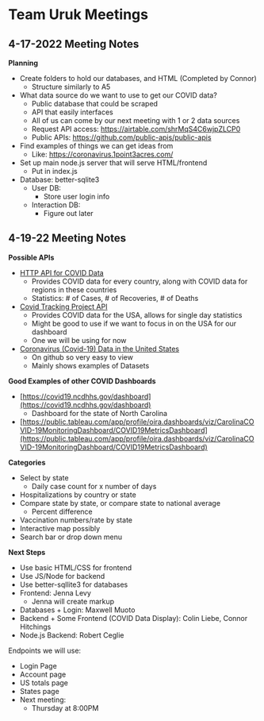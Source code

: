 # Team Uruk Meetings

## 4-17-2022 Meeting Notes
**Planning**

* Create folders to hold our databases, and HTML (Completed by Connor)
  * Structure similarly to A5
* What data source do we want to use to get our COVID data?
  * Public database that could be scraped
  * API that easily interfaces
  * All of us can come by our next meeting with 1 or 2 data sources 
  * Request API access: https://airtable.com/shrMqS4C6wjpZLCP0
  * Public APIs: https://github.com/public-apis/public-apis
* Find examples of things we can get ideas from
  * Like: https://coronavirus.1point3acres.com/
* Set up main node.js server that will serve HTML/frontend
  * Put in index.js
* Database: better-sqlite3
  * User DB:
    * Store user login info
  * Interaction DB:
    * Figure out later

## 4-19-22 Meeting Notes

**Possible APIs**



* [HTTP API for COVID Data](https://pipedream.com/@pravin/http-api-for-latest-wuhan-coronavirus-data-2019-ncov-p_G6CLVM/readme)
    * Provides COVID data for every country, along with COVID data for regions in these countries
    * Statistics: # of Cases, # of Recoveries, # of Deaths
* [Covid Tracking Project API](https://covidtracking.com/data/api/version-2)
    * Provides COVID data for the USA, allows for single day statistics
    * Might be good to use if we want to focus in on the USA for our dashboard
    * One we will be using for now
* [Coronavirus (Covid-19) Data in the United States](https://github.com/nytimes/covid-19-data)
    * On github so very easy to view
    * Mainly shows examples of Datasets

**Good Examples of other COVID Dashboards**



* [https://covid19.ncdhhs.gov/dashboard](https://covid19.ncdhhs.gov/dashboard)
    * Dashboard for the state of North Carolina
* [https://public.tableau.com/app/profile/oira.dashboards/viz/CarolinaCOVID-19MonitoringDashboard/COVID19MetricsDashboard](https://public.tableau.com/app/profile/oira.dashboards/viz/CarolinaCOVID-19MonitoringDashboard/COVID19MetricsDashboard)

**Categories**



* Select by state
    * Daily case count for x number of days
* Hospitalizations by country or state
* Compare state by state, or compare state to national average
    * Percent difference
* Vaccination numbers/rate by state
* Interactive map possibly
* Search bar or drop down menu

**Next Steps**



* Use basic HTML/CSS for frontend
* Use JS/Node for backend
* Use better-sqllite3 for databases
* Frontend: Jenna Levy
    * Jenna will create markup
* Databases + Login: Maxwell Muoto
* Backend + Some Frontend (COVID Data Display): Colin Liebe, Connor Hitchings
* Node.js Backend: Robert Ceglie

Endpoints we will use:

* Login Page
* Account page
* US totals page
* States page
* Next meeting:
    * Thursday at 8:00PM